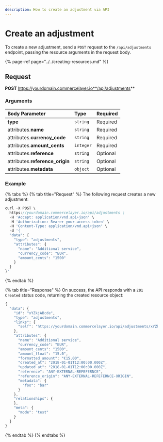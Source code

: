 ```yaml
---
description: How to create an adjustment via API
---
```


# Create an adjustment

To create a new adjustment, send a `POST` request to the `/api/adjustments` endpoint, passing the resource arguments in the request body.

{% page-ref page="../../creating-resources.md" %}

## Request

**POST** https://yourdomain.commercelayer.io**/api/adjustments**

### Arguments

| Body Parameter | Type | Required |
| :--- | :--- | :--- |
| **type** | `string` | Required |
| attributes.**name** | `string` | Required |
| attributes.**currency_code** | `string` | Required |
| attributes.**amount_cents** | `integer` | Required |
| attributes.**reference** | `string` | Optional |
| attributes.**reference_origin** | `string` | Optional |
| attributes.**metadata** | `object` | Optional |

### Example

{% tabs %}
{% tab title="Request" %}
The following request creates a new adjustment:

```javascript
curl -X POST \
  https://yourdomain.commercelayer.io/api/adjustments \
  -H 'Accept: application/vnd.api+json' \
  -H 'Authorization: Bearer your-access-token' \
  -H 'Content-Type: application/vnd.api+json' \
  -d '{
  "data": {
    "type": "adjustments",
    "attributes": {
      "name": "Additional service",
      "currency_code": "EUR",
      "amount_cents": "1500"
    }
  }
}'
```
{% endtab %}

{% tab title="Response" %}
On success, the API responds with a `201 Created` status code, returning the created resource object:

```javascript
{
  "data": {
    "id": "xYZkjABcde",
    "type": "adjustments",
    "links": {
      "self": "https://yourdomain.commercelayer.io/api/adjustments/xYZkjABcde"
    },
    "attributes": {
      "name": "Additional service",
      "currency_code": "EUR",
      "amount_cents": "1500",
      "amount_float": "15.0",
      "formatted_amount": "€15,00",
      "created_at": "2018-01-01T12:00:00.000Z",
      "updated_at": "2018-01-01T12:00:00.000Z",
      "reference": "ANY-EXTERNAL-REFEFERNCE",
      "reference_origin": "ANY-EXTERNAL-REFEFERNCE-ORIGIN",
      "metadata": {
        "foo": "bar"
      }
    },
    "relationships": {
    },
    "meta": {
      "mode": "test"
    }
  }
}
```
{% endtab %}
{% endtabs %}


